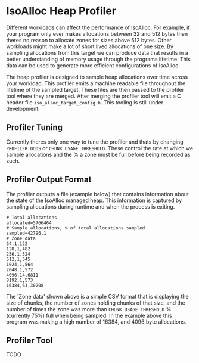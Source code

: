 # IsoAlloc Heap Profiler

Different workloads can affect the performance of IsoAlloc. For example, if your program only ever makes allocations between 32 and 512 bytes then theres no reason to allocate zones for sizes above 512 bytes. Other workloads might make a lot of short lived allocations of one size. By sampling allocations from this target we can produce data that results in a better understanding of memory usage through the programs lifetime. This data can be used to generate more efficient configurations of IsoAlloc.

The heap profiler is designed to sample heap allocations over time across your workload. This profiler emits a machine readable file throughout the lifetime of the sampled target. These files are then passed to the profiler tool where they are merged. After merging the profiler tool will emit a C header file `iso_alloc_target_config.h`. This tooling is still under development.

## Profiler Tuning

Currently theres only one way to tune the profiler and thats by changing `PROFILER_ODDS` or `CHUNK_USAGE_THRESHOLD`. These control the rate at which we sample allocations and the % a zone must be full before being recorded as such.

## Profiler Output Format

The profiler outputs a file (example below) that contains information about the state of the IsoAlloc managed heap. This information is captured by sampling allocations during runtime and when the process is exiting.

```
# Total allocations
allocated=5766464
# Sample allocations, % of total allocations sampled
sampled=42796,1
# Zone data
64,1,122
128,1,482
256,1,524
512,1,545
1024,1,564
2048,1,572
4096,14,6811
8192,1,573
16384,63,30208
```

The 'Zone data' shown above is a simple CSV format that is displaying the size of chunks, the number of zones holding chunks of that size, and the number of times the zone was more than `CHUNK_USAGE_THRESHOLD` % (currently 75%) full when being sampled. In the example above this program was making a high number of 16384, and 4096 byte allocations.

## Profiler Tool

TODO
